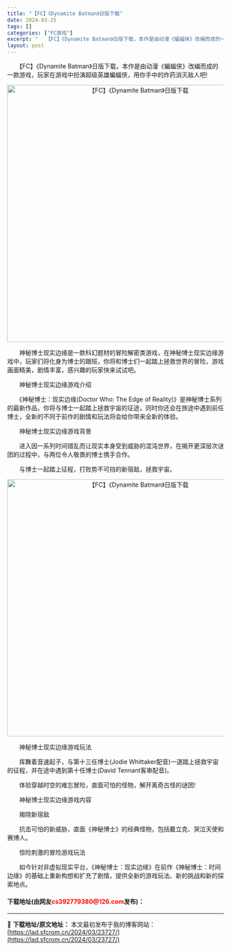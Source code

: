 ```yaml
---
title: "【FC】《Dynamite Batman》日版下载"
date: 2024-03-25
tags: []
categories: ["FC游戏"]
excerpt: "　　【FC】《Dynamite Batman》日版下载，本作是由动漫《蝙蝠侠》改编而成的一款游戏，玩家在游戏中扮演超级英雄蝙蝠侠，用你手中的炸药消灭敌人吧! 　　神秘博士现实边缘是一款科幻题材的冒险解密类游戏，在神秘博士现实边缘游戏中，玩家们将化身为博士的跟班，你将和博士们一起踏上拯救世界的冒险，游&hellip;"
layout: post
---
```


 <p>　　【FC】《Dynamite Batman》日版下载，本作是由动漫《蝙蝠侠》改编而成的一款游戏，玩家在游戏中扮演超级英雄蝙蝠侠，用你手中的炸药消灭敌人吧!</p> <p align="center"><img align="" border="0" src="https://lad.sfcrom.cn/wp-content/uploads/2024/03/20240325_6601900ee1492.png" width="596" alt="【FC】《Dynamite Batman》日版下载" /></p> <p>　　神秘博士现实边缘是一款科幻题材的冒险解密类游戏，在神秘博士现实边缘游戏中，玩家们将化身为博士的跟班，你将和博士们一起踏上拯救世界的冒险，游戏画面精美，剧情丰富，感兴趣的玩家快来试试吧。</p> <p>　　神秘博士现实边缘游戏介绍</p> <p>　　《神秘博士：现实边缘(Doctor Who: The Edge of Reality)》是神秘博士系列的最新作品，你将与博士一起踏上拯救宇宙的征途，同时你还会在旅途中遇到前任博士，全新的不同于前作的剧情和玩法将会给你带来全新的体验。</p> <p>　　神秘博士现实边缘游戏背景</p> <p>　　进入因一系列时间错乱而让现实本身受到威胁的混沌世界，在揭开更深层次谜团的过程中，与两位令人敬畏的博士携手合作。</p> <p>　　与博士一起踏上征程，打败势不可挡的新宿敌，拯救宇宙。</p> <p align="center"><img align="" border="0" src="https://lad.sfcrom.cn/wp-content/uploads/2024/03/20240325_6601900fb0dd0.png" width="596" alt="【FC】《Dynamite Batman》日版下载" /></p> <p>　　神秘博士现实边缘游戏玩法</p> <p>　　挥舞着音速起子，与第十三任博士(Jodie Whittaker配音)一道踏上拯救宇宙的征程，并在途中遇到第十任博士(David Tennant客串配音)。</p> <p>　　体验穿越时空的难忘冒险，直面可怕的怪物，解开离奇古怪的谜团!</p> <p>　　神秘博士现实边缘游戏内容</p> <p>　　揭晓新宿敌</p> <p>　　抗击可怕的新威胁，直面《神秘博士》的经典怪物，包括戴立克、哭泣天使和赛博人。</p> <p>　　惊险刺激的冒险游戏玩法</p> <p>　　如今针对非虚拟现实平台，《神秘博士：现实边缘》在前作《神秘博士：时间边缘》的基础上重新构想和扩充了剧情，提供全新的游戏玩法、新的挑战和新的探索地点。</p> <p><h4>下载地址(由网友<font color="red">cs392779380@126.com</font>发布)：</h4></p> 

---
📖 **下载地址/原文地址：** 本文最初发布于我的博客网站：[https://lad.sfcrom.cn/2024/03/23727/](https://lad.sfcrom.cn/2024/03/23727/)
